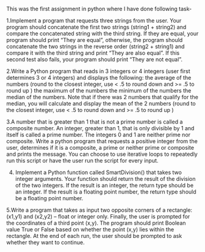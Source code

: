 
This was the first assignment in python where I have done following task-

1.Implement a program that requests three strings from the user. Your program should concatenate the first two strings (string1 + string2) and compare the 
  concatenated string with the third string. If they are equal, your program should print “They are equal”, otherwise, the program should concatenate the two 
  strings in the reverse order (string2 + string1) and compare it with the third string and print “They are also equal”. If this second test also fails, your 
  program should print “They are not equal”.

2.Write a Python program that reads in 3 integers or 4 integers (user first determines 3 or 4 integers) and displays the following: the average of the numbers 
  (round to the closest integer, use < .5 to round down and >= .5 to round up ) the maximum of the numbers the minimum of the numbers the median of the numbers. 
  Note that if there was 2 numbers that qualify for the median, you will calculate and display the mean of the 2 numbers (round to the closest integer, use < .5 
  to round down and >= .5 to round up )

3.A number that is greater than 1 that is not a prime number is called a composite number. An integer, greater than 1, that is only divisible by 1 and itself 
  is called a prime number. The integers 0 and 1 are neither prime nor composite. Write a python program that requests a positive integer from the user, 
  determines if it is a composite, a prime or neither prime or composite and prints the message. You can choose to use iterative loops to repeatedly run this 
  script or have the user run the script for every input.

4. Implement a Python function called SmartDivision() that takes two integer arguments. Your function should return the result of the division of the two 
   integers. If the result is an integer, the return type should be an integer. If the result is a floating point number, the return type should be a floating 
   point number.

5.Write a program that takes as input two opposite corners of a rectangle: (x1,y1) and (x2,y2) – float or integer only. Finally, the user is prompted for the 
  coordinates of a third point (x,y). The program should print Boolean value True or False based on whether the point (x,y) lies within the rectangle. At the 
  end of each run, the user should be prompted to ask whether they want to continue.
